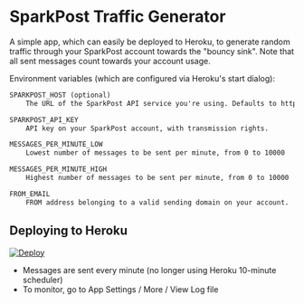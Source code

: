 # SparkPost Traffic Generator

A simple app, which can easily be deployed to Heroku, to generate random traffic through your SparkPost
account towards the "bouncy sink".  Note that all sent messages count towards your account usage.

Environment variables (which are configured via Heroku's start dialog):

```txt
SPARKPOST_HOST (optional)
    The URL of the SparkPost API service you're using. Defaults to https://api.sparkpost.com.

SPARKPOST_API_KEY
    API key on your SparkPost account, with transmission rights.

MESSAGES_PER_MINUTE_LOW
    Lowest number of messages to be sent per minute, from 0 to 10000

MESSAGES_PER_MINUTE_HIGH
    Highest number of messages to be sent per minute, from 0 to 10000

FROM_EMAIL
    FROM address belonging to a valid sending domain on your account.  e.g. fred@example.com
```

## Deploying to Heroku

[![Deploy](https://www.herokucdn.com/deploy/button.svg)](https://heroku.com/deploy)

- Messages are sent every minute (no longer using Heroku 10-minute scheduler)
- To monitor, go to App Settings / More / View Log file

